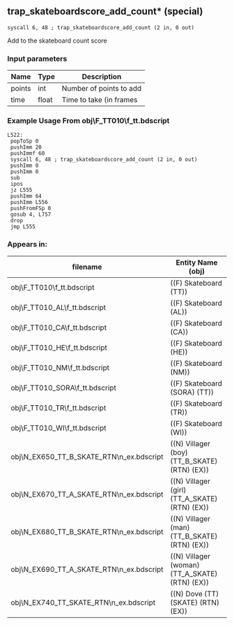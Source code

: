 ## trap_skateboardscore_add_count* (special)

`syscall 6, 48 ; trap_skateboardscore_add_count (2 in, 0 out)`

Add to the skateboard count score

### Input parameters
| Name | Type | Description
|------|------|------------
| points   | int   | Number of points to add
| time   | float   | Time to take (in frames


### Example Usage From obj\F_TT010\f_tt.bdscript
```plaintext
L522:
 popToSp 0
 pushImm 20
 pushImmf 60
 syscall 6, 48 ; trap_skateboardscore_add_count (2 in, 0 out)
 pushImm 0
 pushImm 0
 sub 
 ipos 
 jz L555
 pushImm 64
 pushImm L556
 pushFromFSp 0
 gosub 4, L757
 drop 
 jmp L555
```


### Appears in:
| filename | Entity Name (obj)
|----------|-------------
| obj\F_TT010\f_tt.bdscript       | ((F) Skateboard (TT))          
| obj\F_TT010_AL\f_tt.bdscript       | ((F) Skateboard (AL))          
| obj\F_TT010_CA\f_tt.bdscript       | ((F) Skateboard (CA))          
| obj\F_TT010_HE\f_tt.bdscript       | ((F) Skateboard (HE))          
| obj\F_TT010_NM\f_tt.bdscript       | ((F) Skateboard (NM))          
| obj\F_TT010_SORA\f_tt.bdscript       | ((F) Skateboard (SORA) (TT))          
| obj\F_TT010_TR\f_tt.bdscript       | ((F) Skateboard (TR))          
| obj\F_TT010_WI\f_tt.bdscript       | ((F) Skateboard (WI))          
| obj\N_EX650_TT_B_SKATE_RTN\n_ex.bdscript       | ((N) Villager (boy) (TT_B_SKATE) (RTN) (EX))          
| obj\N_EX670_TT_A_SKATE_RTN\n_ex.bdscript       | ((N) Villager (girl) (TT_A_SKATE) (RTN) (EX))          
| obj\N_EX680_TT_B_SKATE_RTN\n_ex.bdscript       | ((N) Villager (man) (TT_B_SKATE) (RTN) (EX))          
| obj\N_EX690_TT_A_SKATE_RTN\n_ex.bdscript       | ((N) Villager (woman) (TT_A_SKATE) (RTN) (EX))          
| obj\N_EX740_TT_SKATE_RTN\n_ex.bdscript       | ((N) Dove (TT) (SKATE) (RTN) (EX))          



